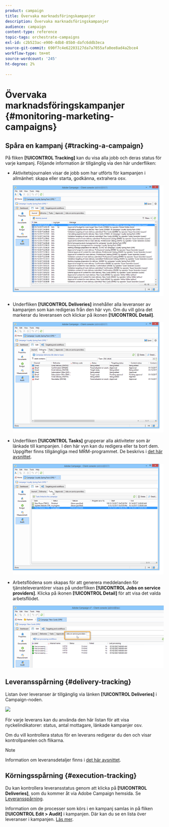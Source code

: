 ```yaml
---
product: campaign
title: Övervaka marknadsföringskampanjer
description: Övervaka marknadsföringskampanjer
audience: campaign
content-type: reference
topic-tags: orchestrate-campaigns
exl-id: c2b523ac-e900-4db8-85b0-dafc6ddb3eca
source-git-commit: 690f7c4e62203127da7a7055afa0ee8ad4a2bce4
workflow-type: tm+mt
source-wordcount: '245'
ht-degree: 2%

---
```


# Övervaka marknadsföringskampanjer {#monitoring-marketing-campaigns}

## Spåra en kampanj {#tracking-a-campaign}

På fliken **[!UICONTROL Tracking]** kan du visa alla jobb och deras status för varje kampanj. Följande information är tillgänglig via den här underfliken:

* Aktivitetsjournalen visar de jobb som har utförts för kampanjen i allmänhet: skapa eller starta, godkänna, extrahera osv.

   ![](assets/s_ncs_user_op_edit_exe_tab_a.png)

* Underfliken **[!UICONTROL Deliveries]** innehåller alla leveranser av kampanjen som kan redigeras från den här vyn. Om du vill göra det markerar du leveransen och klickar på ikonen **[!UICONTROL Detail]**.

   ![](assets/s_ncs_user_op_edit_exe_tab_b.png)

* Underfliken **[!UICONTROL Tasks]** grupperar alla aktiviteter som är länkade till kampanjen. I den här vyn kan du redigera eller ta bort dem. Uppgifter finns tillgängliga med MRM-programmet. De beskrivs i [det här avsnittet](../../mrm/using/creating-and-managing-tasks.md).

   ![](assets/s_ncs_user_op_edit_exe_tab_e.png)

* Arbetsflödena som skapas för att generera meddelanden för tjänsteleverantörer visas på underfliken **[!UICONTROL Jobs on service providers]**. Klicka på ikonen **[!UICONTROL Detail]** för att visa det valda arbetsflödet.

   ![](assets/s_ncs_user_op_edit_exe_tab_d.png)

## Leveransspårning {#delivery-tracking}

Listan över leveranser är tillgänglig via länken **[!UICONTROL Deliveries]** i Campaign-noden.

![](assets/s_ncs_user_op_del_state_from_homepage.png)

För varje leverans kan du använda den här listan för att visa nyckelindikatorer: status, antal mottagare, länkade kampanjer osv.

Om du vill kontrollera status för en leverans redigerar du den och visar kontrollpanelen och flikarna.

>[!NOTE]
>
>Information om leveransdetaljer finns i [det här avsnittet](../../delivery/using/about-message-tracking.md).

## Körningsspårning {#execution-tracking}

Du kan kontrollera leveransstatus genom att klicka på **[!UICONTROL Deliveries]**, som du kommer åt via Adobe Campaign hemsida. Se [Leveransspårning](#delivery-tracking).

Information om de processer som körs i en kampanj samlas in på fliken **[!UICONTROL Edit > Audit]** i kampanjen. Där kan du se en lista över leveranser i kampanjen. [Läs mer](#tracking-a-campaign).
